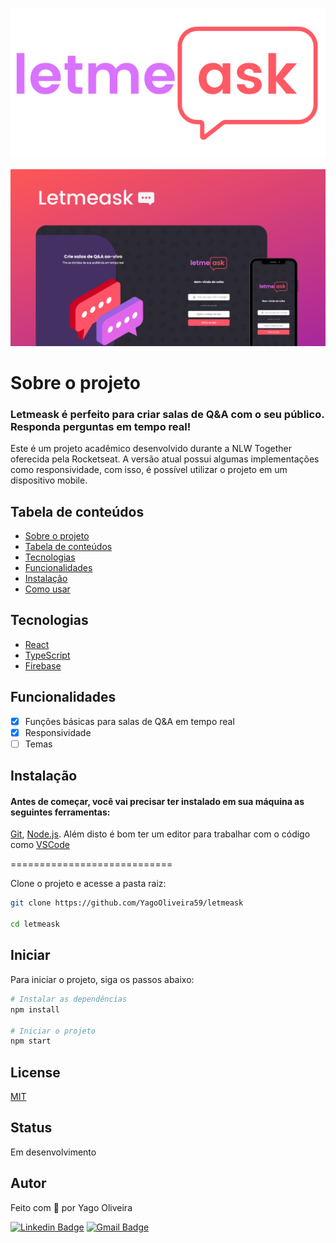 ![Logo](https://github.com/YagoOliveira59/letmeask/blob/master/.github/logo.svg)

![Banner](https://github.com/YagoOliveira59/letmeask/blob/master/.github/cover.svg)


# Sobre o projeto

### Letmeask é perfeito para criar salas de Q&A com o seu público. Responda perguntas em tempo real!

Este é um projeto acadêmico desenvolvido durante a NLW Together oferecida pela Rocketseat. A versão atual possui algumas implementações como responsividade, com isso, é possível utilizar o projeto em um dispositivo mobile.

## Tabela de conteúdos

   * [Sobre o projeto](#Sobre-o-projeto)
   * [Tabela de conteúdos](#tabela-de-conteudo)
   * [Tecnologias](#tecnologias)
   * [Funcionalidades](#features)
   * [Instalação](#instalação)
   * [Como usar](#como-usar)


## Tecnologias

* [React](https://pt-br.reactjs.org/)
* [TypeScript](https://www.typescriptlang.org/)
* [Firebase](https://firebase.google.com/)

## Funcionalidades
- [x] Funções básicas para salas de Q&A em tempo real
- [x] Responsividade
- [ ] Temas

## Instalação

#### Antes de começar, você vai precisar ter instalado em sua máquina as seguintes ferramentas:
[Git](https://git-scm.com), [Node.js](https://nodejs.org/en/). 
Além disto é bom ter um editor para trabalhar com o código como [VSCode](https://code.visualstudio.com/)

============================

Clone o projeto e acesse a pasta raiz:

```bash
git clone https://github.com/YagoOliveira59/letmeask

cd letmeask
```

## Iniciar

Para iniciar o projeto, siga os passos abaixo:

```bash
# Instalar as dependências
npm install

# Iniciar o projeto
npm start
```

## License
[MIT](https://choosealicense.com/licenses/mit/)

## Status

Em desenvolvimento

## Autor

Feito com 💜 por Yago Oliveira

[![Linkedin Badge](https://img.shields.io/badge/-Yago-blue?style=flat-square&logo=Linkedin&logoColor=white&link=https://www.linkedin.com/in/yagooliveira599/)](https://www.linkedin.com/in/yagooliveira599/)
[![Gmail Badge](https://img.shields.io/badge/-ygocontato@gmail.com-c14438?style=flat-square&logo=Gmail&logoColor=white&link=mailto:ygocontato@gmail.com)](mailto:ygocontato@gmail.com)

